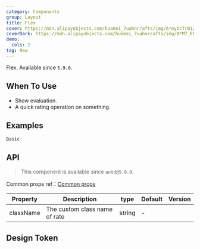 ```yaml
---
category: Components
group: Layout
title: Flex
cover: https://mdn.alipayobjects.com/huamei_7uahnr/afts/img/A*oyOcTrB12_YAAAAAAAAAAAAADrJ8AQ/original
coverDark: https://mdn.alipayobjects.com/huamei_7uahnr/afts/img/A*M7_ER7GJr6wAAAAAAAAAAAAADrJ8AQ/original
demo:
  cols: 2
tag: New
---
```


Flex. Available since `5.9.0`.

## When To Use

- Show evaluation.
- A quick rating operation on something.

## Examples

<!-- prettier-ignore -->
<code src="./demo/basic.tsx">Basic</code>

## API

> This component is available since `antd@5.9.0`.

Common props ref：[Common props](/docs/react/common-props)

| Property  | Description                   | type   | Default | Version |
| --------- | ----------------------------- | ------ | ------- | ------- |
| className | The custom class name of rate | string | -       |         |

## Design Token

<ComponentTokenTable component="Flex"></ComponentTokenTable>
